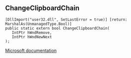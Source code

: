 ## ChangeClipboardChain

```
[DllImport("user32.dll", SetLastError = true)] [return: MarshalAs(UnmanagedType.Bool)]
public static extern bool ChangeClipboardChain(
   IntPtr hWndRemove,
   IntPtr hWndNewNext
);
```

[Microsoft documentation](https://docs.microsoft.com/en-us/windows/win32/api/winuser/nf-winuser-changeclipboardchain)
